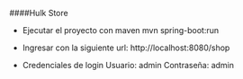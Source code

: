 ####Hulk Store
- Ejecutar el proyecto con maven
  mvn spring-boot:run

- Ingresar con la siguiente url:
  http://localhost:8080/shop

- Credenciales de login
  Usuario: admin
  Contraseña: admin